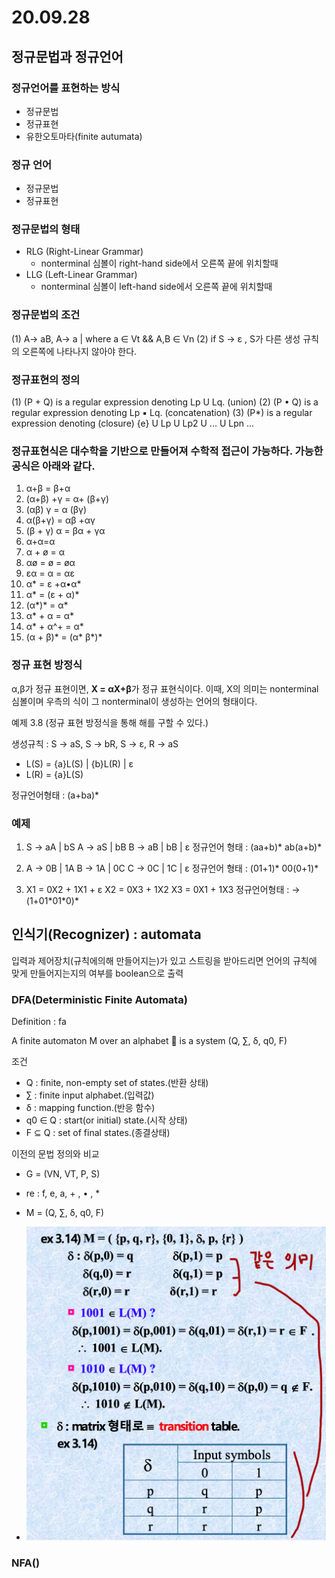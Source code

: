# 20.09.28

## 정규문법과 정규언어

### 정규언어를 표현하는 방식

- 정규문법
- 정규표현
- 유한오토마타(finite autumata)

### 정규 언어

- 정규문법
- 정규표현

### 정규문법의 형태

- RLG (Right-Linear Grammar)
  - nonterminal 심볼이 right-hand side에서 오른쪽 끝에 위치할때
- LLG (Left-Linear Grammar)
  - nonterminal 심볼이 left-hand side에서 오른쪽 끝에 위치할때

### 정규문법의 조건

(1) A-> aB, A-> a | where a ∈ Vt && A,B ∈ Vn
(2) if S -> ε , S가 다른 생성 규칙의 오른쪽에 나타나지 않아야 한다.

### 정규표현의 정의

(1) (P + Q) is a regular expression denoting Lp U Lq. (union)
(2) (P • Q) is a regular expression denoting Lp ▪ Lq. (concatenation)
(3) (P\*) is a regular expression denoting (closure)
{e} U Lp U Lp2 U ... U Lpn ...

### 정규표현식은 대수학을 기반으로 만들어져 수학적 접근이 가능하다. 가능한공식은 아래와 같다.

1.  α+β = β+α
2.  (α+β) +γ = α+ (β+γ)
3.  (αβ) γ = α (βγ)
4.  α(β+γ) = αβ +αγ
5.  (β + γ) α = βα + γα
6.  α+α=α
7.  α + ø = α
8.  αø = ø = øα
9.  εα = α = αε
10. α\* = ε +α•α\*
11. α\* = (ε + α)\*
12. (α\*)\* = α\*
13. α\* + α = α\*
14. α\* + α^+ = α\*
15. (α + β)\* = (α\* β\*)\*

### 정규 표현 방정식

α,β가 정규 표현이면, **X = αX+β**가 정규 표현식이다.
이때, X의 의미는 nonterminal 심볼이며
우측의 식이 그 nonterminal이 생성하는 언어의 형태이다.

예제 3.8 (정규 표현 방정식을 통해 해를 구할 수 있다.)

생성규칙 : S -> aS, S -> bR, S -> ε, R -> aS

- L(S) = {a}L(S) | {b}L(R) | ε
- L(R) = {a}L(S)

정규언어형태 : (a+ba)\*

### 예제

1. S → aA | bS
   A → aS | bB
   B → aB | bB | ε
   정규언어 형태 : (aa+b)\* ab(a+b)\*

2. A → 0B | 1A
   B → 1A | 0C
   C → 0C | 1C | ε
   정규언어 형태 : (01+1)\* 00(0+1)\*

3. X1 = 0X2 + 1X1 + ε
   X2 = 0X3 + 1X2
   X3 = 0X1 + 1X3
   정규언어형태 : → (1+01\*01\*0)\*

## 인식기(Recognizer) : automata

입력과 제어장치(규칙에의해 만들어지는)가 있고 스트링을 받아드리면 언어의 규칙에 맞게 만들어지는지의 여부를 boolean으로 출력

### DFA(Deterministic Finite Automata)

Definition : fa

A finite automaton M over an alphabet  is a system (Q, ∑, δ, q0, F)

조건

- Q : finite, non-empty set of states.(반환 상태)
- ∑ : finite input alphabet.(입력값)
- δ : mapping function.(반응 함수)
- q0 ∈ Q : start(or initial) state.(시작 상태)
- F ⊆ Q : set of final states.(종결상태)

이전의 문법 정의와 비교

- G = (VN, VT, P, S)
- re : f, e, a, + , • , \*
- M = (Q, ∑, δ, q0, F)

- ![1](./img/200928-1.PNG)

### NFA()
